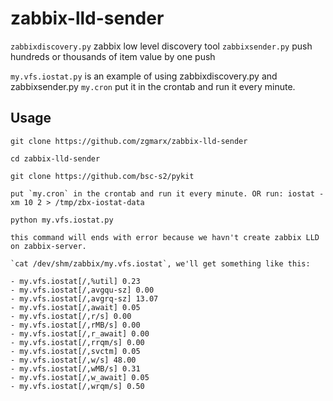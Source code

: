 zabbix-lld-sender
===========

`zabbixdiscovery.py` zabbix low level discovery tool
`zabbixsender.py` push hundreds or thousands of item value by one push

`my.vfs.iostat.py` is an example of using zabbixdiscovery.py and zabbixsender.py
`my.cron` put it in the crontab and run it every minute.

Usage
-----

```shell
git clone https://github.com/zgmarx/zabbix-lld-sender

cd zabbix-lld-sender

git clone https://github.com/bsc-s2/pykit

put `my.cron` in the crontab and run it every minute. OR run: iostat -xm 10 2 > /tmp/zbx-iostat-data

python my.vfs.iostat.py

this command will ends with error because we havn't create zabbix LLD on zabbix-server.

`cat /dev/shm/zabbix/my.vfs.iostat`, we'll get something like this:

- my.vfs.iostat[/,%util] 0.23
- my.vfs.iostat[/,avgqu-sz] 0.00
- my.vfs.iostat[/,avgrq-sz] 13.07
- my.vfs.iostat[/,await] 0.05
- my.vfs.iostat[/,r/s] 0.00
- my.vfs.iostat[/,rMB/s] 0.00
- my.vfs.iostat[/,r_await] 0.00
- my.vfs.iostat[/,rrqm/s] 0.00
- my.vfs.iostat[/,svctm] 0.05
- my.vfs.iostat[/,w/s] 48.00
- my.vfs.iostat[/,wMB/s] 0.31
- my.vfs.iostat[/,w_await] 0.05
- my.vfs.iostat[/,wrqm/s] 0.50

```
